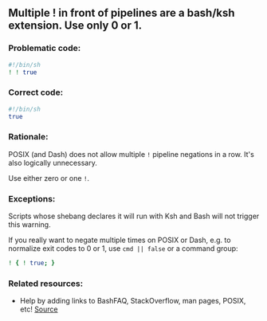 ## Multiple ! in front of pipelines are a bash/ksh extension. Use only 0 or 1.

### Problematic code:

```sh
#!/bin/sh
! ! true
```

### Correct code:

```sh
#!/bin/sh
true
```
### Rationale:

POSIX (and Dash) does not allow multiple `!` pipeline negations in a row. It's also logically unnecessary.

Use either zero or one `!`.

### Exceptions:

Scripts whose shebang declares it will run with Ksh and Bash will not trigger this warning.

If you really want to negate multiple times on POSIX or Dash, e.g. to normalize exit codes to 0 or 1, use `cmd || false` or a command group:

```sh
! { ! true; } 
```

### Related resources:

* Help by adding links to BashFAQ, StackOverflow, man pages, POSIX, etc!
[Source](https://github.com/koalaman/shellcheck/wiki/SC2325)

